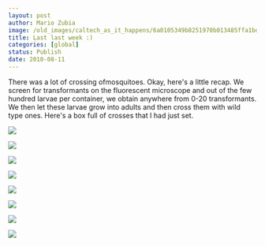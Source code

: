 ```yaml
---
layout: post
author: Mario Zubia
image: /old_images/caltech_as_it_happens/6a0105349b8251970b013485ffa1bd970c.jpg
title: Last last week :)
categories: [global]
status: Publish
date: 2010-08-11
---
```



There was a lot of crossing ofmosquitoes. Okay, here's a little recap. We screen for transformants on the fluorescent microscope and out of the few hundred larvae per container, we obtain anywhere from 0-20 transformants. We then let these larvae grow into adults and then cross them with wild type ones. Here's a box full of crosses that I had just set.


![](/old_images/caltech_as_it_happens/6a0105349b8251970b0133f2dbf25c970b.jpg)

![](/old_images/caltech_as_it_happens/6a0105349b8251970b0133f2dbf3a8970b.jpg)

![](/old_images/caltech_as_it_happens/6a0105349b8251970b013485ffa4b3970c.jpg)

![](/old_images/caltech_as_it_happens/6a0105349b8251970b013485ffa52e970c.jpg)

![](/old_images/caltech_as_it_happens/6a0105349b8251970b013485ffa57b970c.jpg)

![](/old_images/caltech_as_it_happens/6a0105349b8251970b013485ffa5ef970c.jpg)

![](/old_images/caltech_as_it_happens/6a0105349b8251970b013485ffa6f8970c.jpg)

![](/old_images/caltech_as_it_happens/6a0105349b8251970b013485ffa74d970c.jpg)
